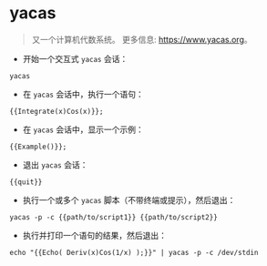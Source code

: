 # yacas

> 又一个计算机代数系统。
> 更多信息: <https://www.yacas.org>。

- 开始一个交互式 `yacas` 会话：

`yacas`

- 在 `yacas` 会话中，执行一个语句：

`{{Integrate(x)Cos(x)}};`

- 在 `yacas` 会话中，显示一个示例：

`{{Example()}};`

- 退出 `yacas` 会话：

`{{quit}}`

- 执行一个或多个 `yacas` 脚本（不带终端或提示），然后退出：

`yacas -p -c {{path/to/script1}} {{path/to/script2}}`

- 执行并打印一个语句的结果，然后退出：

`echo "{{Echo( Deriv(x)Cos(1/x) );}}" | yacas -p -c /dev/stdin`